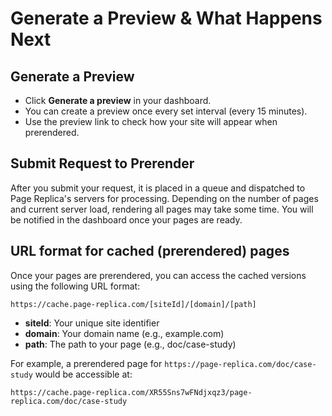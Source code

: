 # Generate a Preview & What Happens Next

## Generate a Preview

- Click **Generate a preview** in your dashboard.
- You can create a preview once every set interval (every 15 minutes).
- Use the preview link to check how your site will appear when prerendered.

## Submit Request to Prerender

After you submit your request, it is placed in a queue and dispatched to Page Replica's servers for processing. Depending on the number of pages and current server load, rendering all pages may take some time. You will be notified in the dashboard once your pages are ready.

## URL format for cached (prerendered) pages

Once your pages are prerendered, you can access the cached versions using the following URL format:

```
https://cache.page-replica.com/[siteId]/[domain]/[path]
```

- **siteId**: Your unique site identifier
- **domain**: Your domain name (e.g., example.com)
- **path**: The path to your page (e.g., doc/case-study)

For example, a prerendered page for `https://page-replica.com/doc/case-study` would be accessible at:

```
https://cache.page-replica.com/XR55Sns7wFNdjxqz3/page-replica.com/doc/case-study
```
